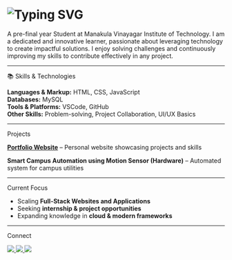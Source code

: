 <h1 align="left"><img src="https://readme-typing-svg.demolab.com?font=Times+New+Roman&size=36&pause=1000&color=000080&width=600&lines=I'm+Seetha" alt="Typing SVG"/></h1>
A pre-final year Student at Manakula Vinayagar Institute of Technology.  
I am a dedicated and innovative learner, passionate about leveraging technology to create impactful solutions. I enjoy solving challenges and continuously improving my skills to contribute effectively in any project.  

---

📚 Skills & Technologies

**Languages & Markup:** HTML, CSS, JavaScript  
**Databases:** MySQL  
**Tools & Platforms:** VSCode, GitHub  
**Other Skills:** Problem-solving, Project Collaboration, UI/UX Basics  

---

Projects

**[Portfolio Website](https://seethamurugan.github.io/Portfolio-Website/)** – Personal website showcasing projects and skills  

**Smart Campus Automation using Motion Sensor (Hardware)** – Automated system for campus utilities  

---

Current Focus

- Scaling **Full-Stack Websites and Applications**  
- Seeking **internship & project opportunities**  
- Expanding knowledge in **cloud & modern frameworks**  

---

Connect

<p align="left">
  <a href="https://www.linkedin.com/in/seethamurugan">
    <img src="https://img.shields.io/badge/LinkedIn-blue?style=flat&logo=linkedin&logoColor=white&rounded=true" />
  </a>
  <a href="https://github.com/seethamurugan">
    <img src="https://img.shields.io/badge/GitHub-black?style=flat&logo=github&logoColor=white&rounded=true" />
  </a>
  <a href="mailto:muruganseetha1975@gmail.com">
    <img src="https://img.shields.io/badge/Email-red?style=flat&logo=gmail&logoColor=white&rounded=true" />
  </a>
</p>

